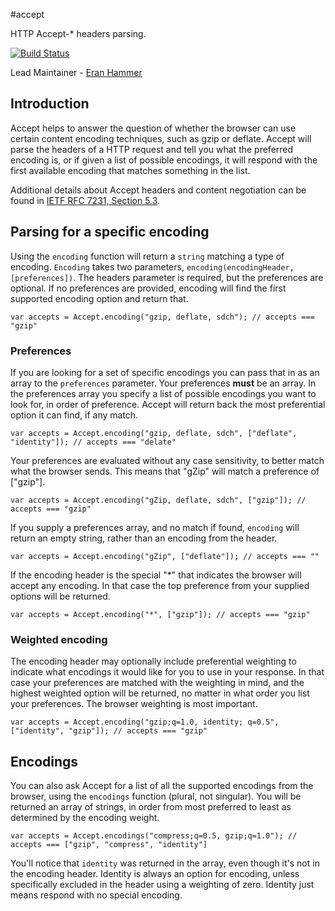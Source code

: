 #accept

HTTP Accept-* headers parsing.

[![Build Status](https://secure.travis-ci.org/hapijs/accept.png)](http://travis-ci.org/hapijs/accept)

Lead Maintainer - [Eran Hammer](https://github.com/hueniverse)

## Introduction

Accept helps to answer the question of whether the browser can use certain content encoding techniques, such as gzip or deflate.  Accept will parse the headers of a HTTP request and tell you what the preferred encoding is, or if given a list of possible encodings, it will respond with the first available encoding that matches something in the list.

Additional details about Accept headers and content negotiation can be found in [IETF RFC 7231, Section 5.3](https://tools.ietf.org/html/rfc7231#section-5.3).

## Parsing for a specific encoding

Using the `encoding` function will return a `string` matching a type of encoding.  `Encoding` takes two parameters, `encoding(encodingHeader, [preferences])`.  The headers parameter is required, but the preferences are optional.  If no preferences are provided, encoding will find the first supported encoding option and return that.

```
var accepts = Accept.encoding("gzip, deflate, sdch"); // accepts === "gzip"
```

### Preferences

If you are looking for a set of specific encodings you can pass that in as an array to the `preferences` parameter.  Your preferences **must** be an array.  In the preferences array you specify a list of possible encodings you want to look for, in order of preference.  Accept will return back the most preferential option it can find, if any match.

```
var accepts = Accept.encoding("gzip, deflate, sdch", ["deflate", "identity"]); // accepts === "delate"
```

Your preferences are evaluated without any case sensitivity, to better match what the browser sends.  This means that "gZip" will match a preference of ["gzip"].

```
var accepts = Accept.encoding("gZip, deflate, sdch", ["gzip"]); // accepts === "gzip"
```

If you supply a preferences array, and no match if found, `encoding` will return an empty string, rather than an encoding from the header.

```
var accepts = Accept.encoding("gZip", ["deflate"]); // accepts === ""
```

If the encoding header is the special "*" that indicates the browser will accept any encoding.  In that case the top preference from your supplied options will be returned.

```
var accepts = Accept.encoding("*", ["gzip"]); // accepts === "gzip"
```

### Weighted encoding

The encoding header may optionally include preferential weighting to indicate what encodings it would like for you to use in your response.  In that case your preferences are matched with the weighting in mind, and the highest weighted option will be returned, no matter in what order you list your preferences.  The browser weighting is most important.

```
var accepts = Accept.encoding("gzip;q=1.0, identity; q=0.5", ["identity", "gzip"]); // accepts === "gzip"
```


## Encodings

You can also ask Accept for a list of all the supported encodings from the browser, using the `encodings` function (plural, not singular).  You will be returned an array of strings, in order from most preferred to least as determined by the encoding weight.

```
var accepts = Accept.encodings("compress;q=0.5, gzip;q=1.0"); // accepts === ["gzip", "compress", "identity"]
```

You'll notice that `identity` was returned in the array, even though it's not in the encoding header.  Identity is always an option for encoding, unless specifically excluded in the header using a weighting of zero.  Identity just means respond with no special encoding.

